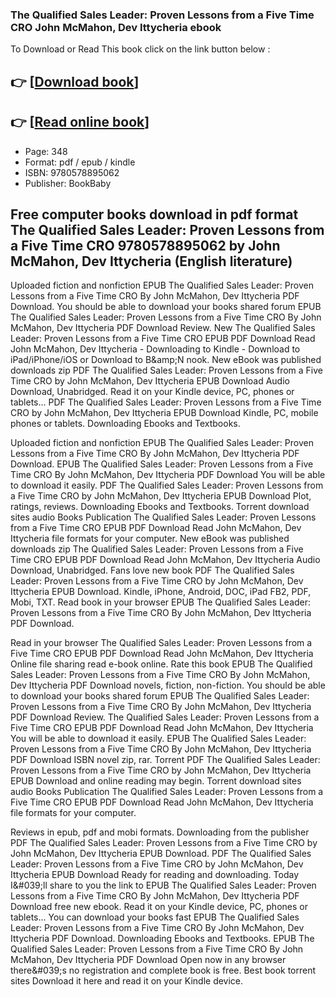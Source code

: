 ### The Qualified Sales Leader: Proven Lessons from a Five Time CRO John McMahon, Dev Ittycheria ebook

To Download or Read This book click on the link button below :

## 👉  [**[Download book](http://get-pdfs.com/download.php?group=book&from=github.com&id=602525&lnk=1063 "Download book")**]

## 👉  [**[Read online book](http://get-pdfs.com/download.php?group=book&from=github.com&id=602525&lnk=1063 "Read online book")**]


* Page: 348
* Format: pdf / epub / kindle
* ISBN: 9780578895062
* Publisher: BookBaby



## Free computer books download in pdf format The Qualified Sales Leader: Proven Lessons from a Five Time CRO 9780578895062 by John McMahon, Dev Ittycheria (English literature)


Uploaded fiction and nonfiction EPUB The Qualified Sales Leader: Proven Lessons from a Five Time CRO By John McMahon, Dev Ittycheria PDF Download. You should be able to download your books shared forum EPUB The Qualified Sales Leader: Proven Lessons from a Five Time CRO By John McMahon, Dev Ittycheria PDF Download Review. New The Qualified Sales Leader: Proven Lessons from a Five Time CRO EPUB PDF Download Read John McMahon, Dev Ittycheria - Downloading to Kindle - Download to iPad/iPhone/iOS or Download to B&amp;amp;N nook. New eBook was published downloads zip PDF The Qualified Sales Leader: Proven Lessons from a Five Time CRO by John McMahon, Dev Ittycheria EPUB Download Audio Download, Unabridged. Read it on your Kindle device, PC, phones or tablets... PDF The Qualified Sales Leader: Proven Lessons from a Five Time CRO by John McMahon, Dev Ittycheria EPUB Download Kindle, PC, mobile phones or tablets. Downloading Ebooks and Textbooks.

Uploaded fiction and nonfiction EPUB The Qualified Sales Leader: Proven Lessons from a Five Time CRO By John McMahon, Dev Ittycheria PDF Download. EPUB The Qualified Sales Leader: Proven Lessons from a Five Time CRO By John McMahon, Dev Ittycheria PDF Download You will be able to download it easily. PDF The Qualified Sales Leader: Proven Lessons from a Five Time CRO by John McMahon, Dev Ittycheria EPUB Download Plot, ratings, reviews. Downloading Ebooks and Textbooks. Torrent download sites audio Books Publication The Qualified Sales Leader: Proven Lessons from a Five Time CRO EPUB PDF Download Read John McMahon, Dev Ittycheria file formats for your computer. New eBook was published downloads zip The Qualified Sales Leader: Proven Lessons from a Five Time CRO EPUB PDF Download Read John McMahon, Dev Ittycheria Audio Download, Unabridged. Fans love new book PDF The Qualified Sales Leader: Proven Lessons from a Five Time CRO by John McMahon, Dev Ittycheria EPUB Download. Kindle, iPhone, Android, DOC, iPad FB2, PDF, Mobi, TXT. Read book in your browser EPUB The Qualified Sales Leader: Proven Lessons from a Five Time CRO By John McMahon, Dev Ittycheria PDF Download.

Read in your browser The Qualified Sales Leader: Proven Lessons from a Five Time CRO EPUB PDF Download Read John McMahon, Dev Ittycheria Online file sharing read e-book online. Rate this book EPUB The Qualified Sales Leader: Proven Lessons from a Five Time CRO By John McMahon, Dev Ittycheria PDF Download novels, fiction, non-fiction. You should be able to download your books shared forum EPUB The Qualified Sales Leader: Proven Lessons from a Five Time CRO By John McMahon, Dev Ittycheria PDF Download Review. The Qualified Sales Leader: Proven Lessons from a Five Time CRO EPUB PDF Download Read John McMahon, Dev Ittycheria You will be able to download it easily. EPUB The Qualified Sales Leader: Proven Lessons from a Five Time CRO By John McMahon, Dev Ittycheria PDF Download ISBN novel zip, rar. Torrent PDF The Qualified Sales Leader: Proven Lessons from a Five Time CRO by John McMahon, Dev Ittycheria EPUB Download and online reading may begin. Torrent download sites audio Books Publication The Qualified Sales Leader: Proven Lessons from a Five Time CRO EPUB PDF Download Read John McMahon, Dev Ittycheria file formats for your computer.

Reviews in epub, pdf and mobi formats. Downloading from the publisher PDF The Qualified Sales Leader: Proven Lessons from a Five Time CRO by John McMahon, Dev Ittycheria EPUB Download. PDF The Qualified Sales Leader: Proven Lessons from a Five Time CRO by John McMahon, Dev Ittycheria EPUB Download Ready for reading and downloading. Today I&amp;#039;ll share to you the link to EPUB The Qualified Sales Leader: Proven Lessons from a Five Time CRO By John McMahon, Dev Ittycheria PDF Download free new ebook. Read it on your Kindle device, PC, phones or tablets... You can download your books fast EPUB The Qualified Sales Leader: Proven Lessons from a Five Time CRO By John McMahon, Dev Ittycheria PDF Download. Downloading Ebooks and Textbooks. EPUB The Qualified Sales Leader: Proven Lessons from a Five Time CRO By John McMahon, Dev Ittycheria PDF Download Open now in any browser there&amp;#039;s no registration and complete book is free. Best book torrent sites Download it here and read it on your Kindle device.





